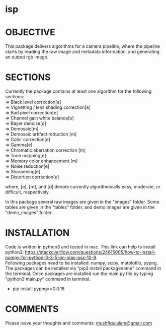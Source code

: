 # isp
OBJECTIVE 
=====================  
This package delivers algorithms for a camera pipeline, where the pipeline starts by reading the raw image and metadata information, and generating an output rgb image.

SECTIONS  
=====================  
Currently the package contains at least one algorithm for the following sections:  
=> Black level correction[e]  
=> Vignetting / lens shading correction[e]  
=> Bad pixel correction[e]  
=> Channel gain white balance[e]  
=> Bayer denoise[d]  
=> Demosaic[m]  
=> Demosaic artifact reduction [m]  
=> Color correction[e]  
=> Gamma[e]  
=> Chromatic aberration correction [m]  
=> Tone mapping[e]  
=> Memory color enhancement [m]  
=> Noise reduction[e]  
=> Sharpening[e]  
=> Distortion correction[e]  

where, [e], [m], and [d] denote currently algorithmically easy, moderate, or difficult, respectively.

In this package several raw images are given in the "images" folder. Some tables are given in the "tables" folder, and demo images are given in the "demo_images" folder.

INSTALLATION
======================  
Code is written in python3 and tested in mac. This link can help to install python3: https://stackoverflow.com/questions/24615005/how-to-install-numpy-for-python-3-3-5-on-mac-osx-10-9.  
Following packages need to be installed: numpy, scipy, matplotlib, pypng. The packages can be installed via "pip3 install packagename" command in the terminal. Once packages are installed run the main.py file by typing "python3 main.py" command in terminal.

* pip install pypng==0.0.18

COMMENTS  
========================  
Please leave your thoughts and comments: mushfiqulalam@gmail.com  


